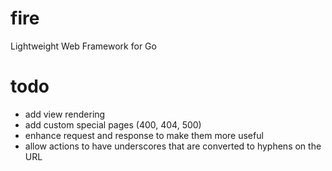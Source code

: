 # fire
Lightweight Web Framework for Go

# todo
* add view rendering
* add custom special pages (400, 404, 500)
* enhance request and response to make them more useful
* allow actions to have underscores that are converted to hyphens on the URL
